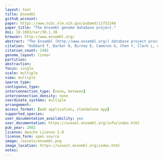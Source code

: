 ```yaml
---
layout: tool 
title: Ensembl
github_account: 
paper: https://www.ncbi.nlm.nih.gov/pubmed/11752248
paper_title: "The Ensembl genome database project."
doi: 10.1093/nar/30.1.38
browser: http://www.ensembl.org/
abstract: "The Ensembl (http://www.ensembl.org/) database project provides a bioinformatics framework to organise biology around the sequences of large genomes. It is a comprehensive source of stable automatic annotation of the human genome sequence, with confirmed gene predictions that have been integrated with external data sources, and is available as either an interactive web site or as flat files. It is also an open source software engineering project to develop a portable system able to handle very large genomes and associated requirements from sequence analysis to data storage and visualisation. The Ensembl site is one of the leading sources of human genome sequence annotation and provided much of the analysis for publication by the international human genome project of the draft genome. The Ensembl system is being installed around the world in both companies and academic sites on machines ranging from supercomputers to laptops."
citation: "Hubbard T, Barker D, Birney E, Cameron G, Chen Y, Clark L, et al. The Ensembl genome database project. Nucleic Acids Res. academic.oup.com; 2002;30: 38–41."
citation_count: 1482
genome_layout: linear
partition: 
abstraction: 
focus: single
scale: multiple
view: multiple
sparse_type: 
contiguous_type: 
interconnection_type: [none, between]
interconnection_density: none
coordinate_systems: multiple
arrangement: 
access_format: [web application, standalone app]
supported_species: 
user_documentation_availability: yes
user_documentation: https://useast.ensembl.org/info/index.html
pub_year: 2002
license: Apache License 2.0
license_form: open source
image: /assets/ensembl.png
image_location: https://useast.ensembl.org/index.html
notes: 
---
```

